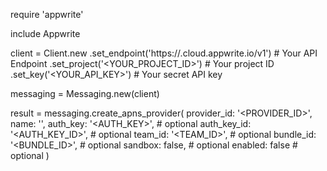 require 'appwrite'

include Appwrite

client = Client.new
    .set_endpoint('https://<REGION>.cloud.appwrite.io/v1') # Your API Endpoint
    .set_project('<YOUR_PROJECT_ID>') # Your project ID
    .set_key('<YOUR_API_KEY>') # Your secret API key

messaging = Messaging.new(client)

result = messaging.create_apns_provider(
    provider_id: '<PROVIDER_ID>',
    name: '<NAME>',
    auth_key: '<AUTH_KEY>', # optional
    auth_key_id: '<AUTH_KEY_ID>', # optional
    team_id: '<TEAM_ID>', # optional
    bundle_id: '<BUNDLE_ID>', # optional
    sandbox: false, # optional
    enabled: false # optional
)
